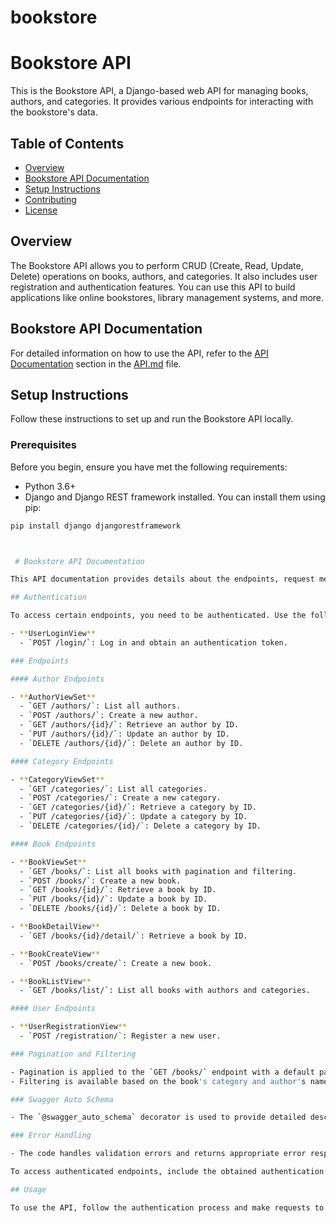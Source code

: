 # bookstore
# Bookstore API

This is the Bookstore API, a Django-based web API for managing books, authors, and categories. It provides various endpoints for interacting with the bookstore's data.

## Table of Contents

- [Overview](#overview)
- [Bookstore API Documentation](#bookstore-api-documentation)
- [Setup Instructions](#setup-instructions)
- [Contributing](#contributing)
- [License](#license)

## Overview

The Bookstore API allows you to perform CRUD (Create, Read, Update, Delete) operations on books, authors, and categories. It also includes user registration and authentication features. You can use this API to build applications like online bookstores, library management systems, and more.

## Bookstore API Documentation

For detailed information on how to use the API, refer to the [API Documentation](#bookstore-api-documentation) section in the [API.md](API.md) file.

## Setup Instructions

Follow these instructions to set up and run the Bookstore API locally.

### Prerequisites

Before you begin, ensure you have met the following requirements:

- Python 3.6+
- Django and Django REST framework installed. You can install them using pip:

```bash
pip install django djangorestframework



 # Bookstore API Documentation

This API documentation provides details about the endpoints, request methods, authentication, and usage of the Bookstore API.

## Authentication

To access certain endpoints, you need to be authenticated. Use the following endpoint to log in and obtain an authentication token:

- **UserLoginView**
  - `POST /login/`: Log in and obtain an authentication token.

### Endpoints

#### Author Endpoints

- **AuthorViewSet**
  - `GET /authors/`: List all authors.
  - `POST /authors/`: Create a new author.
  - `GET /authors/{id}/`: Retrieve an author by ID.
  - `PUT /authors/{id}/`: Update an author by ID.
  - `DELETE /authors/{id}/`: Delete an author by ID.

#### Category Endpoints

- **CategoryViewSet**
  - `GET /categories/`: List all categories.
  - `POST /categories/`: Create a new category.
  - `GET /categories/{id}/`: Retrieve a category by ID.
  - `PUT /categories/{id}/`: Update a category by ID.
  - `DELETE /categories/{id}/`: Delete a category by ID.

#### Book Endpoints

- **BookViewSet**
  - `GET /books/`: List all books with pagination and filtering.
  - `POST /books/`: Create a new book.
  - `GET /books/{id}/`: Retrieve a book by ID.
  - `PUT /books/{id}/`: Update a book by ID.
  - `DELETE /books/{id}/`: Delete a book by ID.

- **BookDetailView**
  - `GET /books/{id}/detail/`: Retrieve a book by ID.

- **BookCreateView**
  - `POST /books/create/`: Create a new book.

- **BookListView**
  - `GET /books/list/`: List all books with authors and categories.

#### User Endpoints

- **UserRegistrationView**
  - `POST /registration/`: Register a new user.

### Pagination and Filtering

- Pagination is applied to the `GET /books/` endpoint with a default page size of 10.
- Filtering is available based on the book's category and author's name.

### Swagger Auto Schema

- The `@swagger_auto_schema` decorator is used to provide detailed descriptions for each endpoint, including request/response formats and operation descriptions.

### Error Handling

- The code handles validation errors and returns appropriate error responses.

To access authenticated endpoints, include the obtained authentication token in your request headers.

## Usage

To use the API, follow the authentication process and make requests to the relevant endpoints based on your requirements. Be sure to check the Swagger or drf-yasg-generated documentation for detailed request/response formats and examples.
